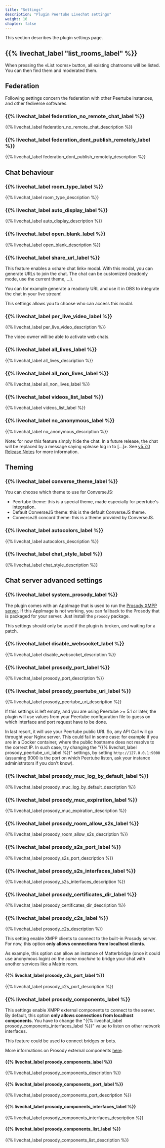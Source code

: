 ```yaml
---
title: "Settings"
description: "Plugin Peertube Livechat settings"
weight: 10
chapter: false
---
```


This section describes the plugin settings page.

## {{% livechat_label "list_rooms_label" %}}

When pressing the «List rooms» button, all existing chatrooms will be listed.
You can then find them and moderated them.

## Federation

Following settings concern the federation with other Peertube instances, and other fediverse softwares.

### {{% livechat_label federation_no_remote_chat_label %}}

{{% livechat_label federation_no_remote_chat_description %}}

### {{% livechat_label federation_dont_publish_remotely_label %}}

{{% livechat_label federation_dont_publish_remotely_description %}}

## Chat behaviour

### {{% livechat_label room_type_label %}}

{{% livechat_label room_type_description %}}

### {{% livechat_label auto_display_label %}}

{{% livechat_label auto_display_description %}}

### {{% livechat_label open_blank_label %}}

{{% livechat_label open_blank_description %}}

### {{% livechat_label share_url_label %}}

This feature enables a «share chat link» modal. With this modal, you can generate URLs to join the chat.
The chat can be customized (readonly mode, use the current theme, ...).

You can for example generate a readonly URL and use it in OBS to integrate the chat in your live stream!

This settings allows you to choose who can access this modal.

### {{% livechat_label per_live_video_label %}}

{{% livechat_label per_live_video_description %}}

The video owner will be able to activate web chats.

### {{% livechat_label all_lives_label %}}

{{% livechat_label all_lives_description %}}

### {{% livechat_label all_non_lives_label %}}

{{% livechat_label all_non_lives_label %}}

### {{% livechat_label videos_list_label %}}

{{% livechat_label videos_list_label %}}

### {{% livechat_label no_anonymous_label %}}

{{% livechat_label no_anonymous_description %}}

Note: for now this feature simply hide the chat.
In a future release, the chat will be replaced by a message saying «please log in to [...]».
See [v5.7.0 Release Notes](https://github.com/JohnXLivingston/peertube-plugin-livechat/blob/main/CHANGELOG.md#570) for more information.

## Theming

### {{% livechat_label converse_theme_label %}}

You can choose which theme to use for ConverseJS:

- Peertube theme: this is a special theme, made especially for peertube's integration.
- Default ConverseJS theme: this is the default ConverseJS theme.
- ConverseJS concord theme: this is a theme provided by ConverseJS.

### {{% livechat_label autocolors_label %}}

{{% livechat_label autocolors_description %}}

### {{% livechat_label chat_style_label %}}

{{% livechat_label chat_style_description %}}

## Chat server advanced settings

### {{% livechat_label system_prosody_label %}}

The plugin comes with an AppImage that is used to run the [Prosody XMPP server](https://prosody.im).
If this AppImage is not working, you can fallback to the Prosody that is packaged for your server. Just install the `prosody` package.

This settings should only be used if the plugin is broken, and waiting for a patch.

### {{% livechat_label disable_websocket_label %}}

{{% livechat_label disable_websocket_description %}}

### {{% livechat_label prosody_port_label %}}

{{% livechat_label prosody_port_description %}}

### {{% livechat_label prosody_peertube_uri_label %}}

{{% livechat_label prosody_peertube_uri_description %}}

If this settings is left empty, and you are using Peertube >= 5.1 or later, the plugin will use values from your Peertube configuration file to guess on which interface and port request have to be done.

In last resort, it will use your Peertube public URI.
So, any API Call will go throught your Nginx server.
This could fail in some case: for example if you are in a Docker container, where the public hostname does not resolve to the correct IP.
In such case, try changing the "{{% livechat_label prosody_peertube_uri_label %}}" settings, by setting `http://127.0.0.1:9000` (assuming 9000 is the port on which Peertube listen, ask your instance administrators if you don't know).

### {{% livechat_label prosody_muc_log_by_default_label %}}

{{% livechat_label prosody_muc_log_by_default_description %}}

### {{% livechat_label prosody_muc_expiration_label %}}

{{% livechat_label prosody_muc_expiration_description %}}

### {{% livechat_label prosody_room_allow_s2s_label %}}

{{% livechat_label prosody_room_allow_s2s_description %}}

### {{% livechat_label prosody_s2s_port_label %}}

{{% livechat_label prosody_s2s_port_description %}}

### {{% livechat_label prosody_s2s_interfaces_label %}}

{{% livechat_label prosody_s2s_interfaces_description %}}

### {{% livechat_label prosody_certificates_dir_label %}}

{{% livechat_label prosody_certificates_dir_description %}}

### {{% livechat_label prosody_c2s_label %}}

{{% livechat_label prosody_c2s_description %}}

This setting enable XMPP clients to connect to the built-in Prosody server.
For now, this option **only allows connections from localhost clients**.

As example, this option can allow an instance of Matterbridge (once it could use anonymous login) *on the same machine* to bridge your chat with another services like a Matrix room.

#### {{% livechat_label prosody_c2s_port_label %}}

{{% livechat_label prosody_c2s_port_description %}}

### {{% livechat_label prosody_components_label %}}

This settings enable XMPP external components to connect to the server.
By default, this option **only allows connections from localhost components**.
You have to change the "{{% livechat_label prosody_components_interfaces_label %}}" value to listen on other network interfaces.

This feature could be used to connect bridges or bots.

More informations on Prosody external components [here](https://prosody.im/doc/components).

#### {{% livechat_label prosody_components_label %}}

{{% livechat_label prosody_components_description %}}

#### {{% livechat_label prosody_components_port_label %}}

{{% livechat_label prosody_components_port_description %}}

#### {{% livechat_label prosody_components_interfaces_label %}}

{{% livechat_label prosody_components_interfaces_description %}}

#### {{% livechat_label prosody_components_list_label %}}

{{% livechat_label prosody_components_list_description %}}
